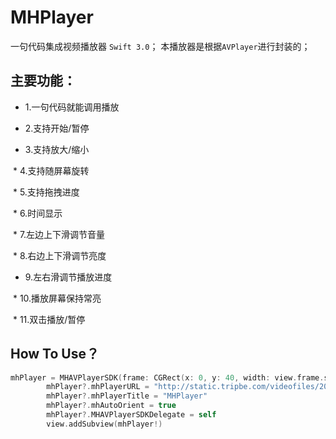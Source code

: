 
# MHPlayer
一句代码集成视频播放器 `Swift 3.0`；
本播放器是根据`AVPlayer`进行封装的；


## 主要功能：
  * 1.一句代码就能调用播放

  * 2.支持开始/暂停

  * 3.支持放大/缩小

  * 4.支持随屏幕旋转

  * 5.支持拖拽进度

  * 6.时间显示

  * 7.左边上下滑调节音量

  * 8.右边上下滑调节亮度

  * 9.左右滑调节播放进度

  * 10.播放屏幕保持常亮

  * 11.双击播放/暂停

## How To Use？
```Swift
mhPlayer = MHAVPlayerSDK(frame: CGRect(x: 0, y: 40, width: view.frame.size.width, height: view.frame.size.width / 2))
        mhPlayer?.mhPlayerURL = "http://static.tripbe.com/videofiles/20121214/9533522808.f4v.mp4"
        mhPlayer?.mhPlayerTitle = "MHPlayer"
        mhPlayer?.mhAutoOrient = true
        mhPlayer?.MHAVPlayerSDKDelegate = self
        view.addSubview(mhPlayer!)
